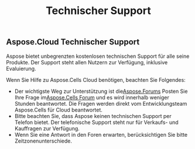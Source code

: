 ﻿---
title: Technischer Support
second_title: Aspose.Cells Cloud Documen
type: docs
url: /de/technical-support/
description: Aspose.Cells Cloud unterstützt Excel zum Erstellen, Konvertieren, Zusammenführen, Teilen, Schützen, für den Betrieb innerer Objekte usw
weight: 80
---
## **Aspose.Cloud Technischer Support**
Aspose bietet unbegrenzten kostenlosen technischen Support für alle seine Produkte. Der Support steht allen Nutzern zur Verfügung, inklusive Evaluierung.

Wenn Sie Hilfe zu Aspose.Cells Cloud benötigen, beachten Sie Folgendes:

-  Der wichtigste Weg zur Unterstützung ist die[Aspose.Forums](http://forum.aspose.cloud/) Posten Sie Ihre Frage im[Aspose.Cells Forum](https://forum.aspose.cloud/c/cells) und es wird innerhalb weniger Stunden beantwortet. Die Fragen werden direkt vom Entwicklungsteam Aspose.Cells für Cloud beantwortet.
- Bitte beachten Sie, dass Aspose keinen technischen Support per Telefon bietet. Der telefonische Support steht nur für Verkaufs- und Kauffragen zur Verfügung.
- Wenn Sie eine Antwort in den Foren erwarten, berücksichtigen Sie bitte Zeitzonenunterschiede.


